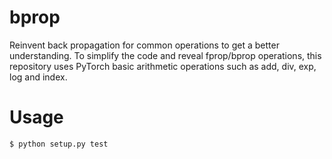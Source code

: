 # bprop
Reinvent back propagation for common operations to get a better understanding. To simplify the code and reveal fprop/bprop operations, this repository uses PyTorch basic arithmetic operations such as add, div, exp, log and index.

# Usage

```console
$ python setup.py test
```

